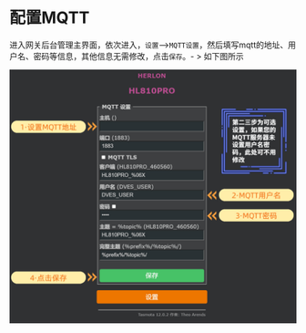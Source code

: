 # 配置MQTT


进入网关后台管理主界面，依次进入，`设置`-->`MQTT设置`，然后填写mqtt的地址、用户名、密码等信息，其他信息无需修改，点击`保存`。- > 如下图所示




![](../img/mqtt.jpg)